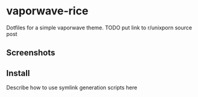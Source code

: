 # vaporwave-rice

Dotfiles for a simple vaporwave theme. TODO put link to r/unixporn source post

## Screenshots

## Install

Describe how to use symlink generation scripts here
